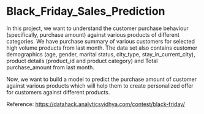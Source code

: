 # Black_Friday_Sales_Prediction

In this project, we want to understand the customer purchase behaviour (specifically, purchase amount) against various products of different categories. 
We have purchase summary of various customers for selected high volume products from last month. The data set also contains customer demographics (age, gender, marital status, city_type, stay_in_current_city), product details (product_id and product category) and Total purchase_amount from last month.

Now, we want to build a model to predict the purchase amount of customer against various products which will help them to create personalized offer for customers against different products.

Reference: https://datahack.analyticsvidhya.com/contest/black-friday/
